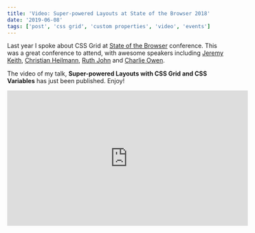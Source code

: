 ```yaml
---
title: 'Video: Super-powered Layouts at State of the Browser 2018'
date: '2019-06-08'
tags: ['post', 'css grid', 'custom properties', 'video', 'events']
---
```


Last year I spoke about CSS Grid at [State of the Browser](https://2018.stateofthebrowser.com/) conference. This was a great conference to attend, with awesome speakers including [Jeremy Keith](https://adactio.com/), [Christian Heilmann](https://christianheilmann.com/), [Ruth John](https://ruthjohn.com/) and [Charlie Owen](https://www.sonniesedge.net/).

The video of my talk, **Super-powered Layouts with CSS Grid and CSS Variables** has just been published. Enjoy!

<iframe width="560" height="315" src="https://www.youtube.com/embed/hq3hDKD4H98" frameborder="0" allow="accelerometer; autoplay; encrypted-media; gyroscope; picture-in-picture" allowfullscreen></iframe>
